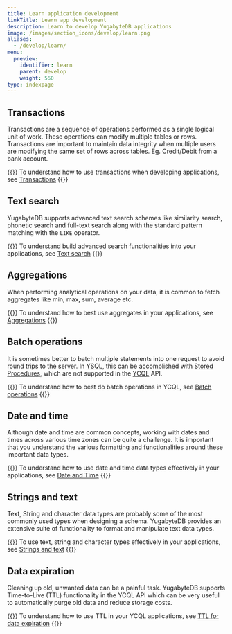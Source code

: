 ```yaml
---
title: Learn application development
linkTitle: Learn app development
description: Learn to develop YugabyteDB applications
image: /images/section_icons/develop/learn.png
aliases:
  - /develop/learn/
menu:
  preview:
    identifier: learn
    parent: develop
    weight: 560
type: indexpage
---
```


## Transactions

Transactions are a sequence of operations performed as a single logical unit of work. These operations can modify multiple tables or rows. Transactions are important to maintain data integrity when multiple users are modifying the same set of rows across tables. Eg. Credit/Debit from a bank account.

{{<lead link="./transactions/acid-transactions-ysql">}}
To understand how to use transactions when developing applications, see [Transactions](./transactions/acid-transactions-ysql)
{{</lead>}}

## Text search

YugabyteDB supports advanced text search schemes like similarity search, phonetic search and full-text search along with the standard pattern matching with the `LIKE` operator.

{{<lead link="./transactions/acid-transactions-ysql">}}
To understand build advanced search functionalities into your applications, see [Text search](./text-search/)
{{</lead>}}

## Aggregations

When performing analytical operations on your data, it is common to fetch aggregates like min, max, sum, average etc.

{{<lead link="./aggregations-ycql">}}
To understand how to best use aggregates in your applications, see [Aggregations](./aggregations-ycql)
{{</lead>}}

## Batch operations

It is sometimes better to batch multiple statements into one request to avoid round trips to the server. In [YSQL](/{{<version>}}/api/ysql), this can be accomplished with [Stored Procedures](/{{<version>}}/explore/ysql-language-features/stored-procedures/), which are not supported in the [YCQL](/{{<version>}}/api/ycql) API.

{{<lead link="./batch-operations-ycql">}}
To understand how to best do batch operations in YCQL, see [Batch operations](./batch-operations-ycql)
{{</lead>}}

## Date and time

Although date and time are common concepts, working with dates and times across various time zones can be quite a challenge. It is important that you understand the various formatting and functionalities around these important data types.

{{<lead link="./date-and-time-ysql">}}
To understand how to use date and time data types effectively in your applications, see [Date and Time](./date-and-time-ysql)
{{</lead>}}

## Strings and text

Text, String and character data types are probably some of the most commonly used types when designing a schema. YugabyteDB provides an extensive suite of functionality to format and manipulate text data types.

{{<lead link="./strings-and-text-ysql">}}
To use text, string and character types effectively in your applications, see [Strings and text](./strings-and-text-ysql)
{{</lead>}}

## Data expiration

Cleaning up old, unwanted data can be a painful task. YugabyteDB supports Time-to-Live (TTL) functionality in the YCQL API which can be very useful to automatically purge old data and reduce storage costs.

{{<lead link="./ttl-data-expiration-ycql">}}
To understand how to use TTL in your YCQL applications, see [TTL for data expiration](./ttl-data-expiration-ycql)
{{</lead>}}

